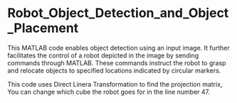 # Robot_Object_Detection_and_Object_Placement
 
This MATLAB code enables object detection using an input image. It further facilitates the control of a robot depicted in the image by sending commands through MATLAB. These commands instruct the robot to grasp and relocate objects to specified locations indicated by circular markers.

This code uses Direct Linera Transformation to find the projection matrix, You can change which cube the robot goes for in the line number 47.
